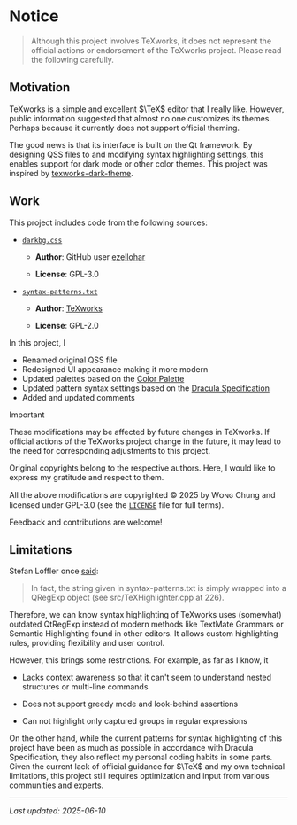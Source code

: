 # Notice

> Although this project involves TeXworks, it does not represent the official actions or endorsement of the TeXworks project. Please read the following carefully.

## Motivation

TeXworks is a simple and excellent $\TeX$ editor that I really like. However, public information suggested that almost no one customizes its themes. Perhaps because it currently does not support official theming.

The good news is that its interface is built on the Qt framework. By designing QSS files to and modifying syntax highlighting settings, this enables support for dark mode or other color themes. This project was inspired by [texworks-dark-theme](https://github.com/ezellohar/texworks-dark-theme).

## Work

This project includes code from the following sources:

- [`darkbg.css`](https://github.com/ezellohar/texworks-dark-theme/blob/main/darkbg.css)

  - **Author**: GitHub user [ezellohar](https://github.com/ezellohar)

  - **License**: GPL-3.0

- [`syntax-patterns.txt`](https://github.com/TeXworks/texworks/blob/main/res/resfiles/configuration/syntax-patterns.txt)

  - **Author**: [TeXworks](https://tug.org/texworks/)

  - **License**: GPL-2.0

In this project, I

- Renamed original QSS file
- Redesigned UI appearance making it more modern
- Updated palettes based on the [Color Palette](https://github.com/dracula/dracula-theme/blob/main/README.md#color-palette)
- Updated pattern syntax settings based on the [Dracula Specification](https://spec.draculatheme.com/)
- Added and updated comments

> [!IMPORTANT]
> These modifications may be affected by future changes in TeXworks. If official actions of the TeXworks project change in the future, it may lead to the need for corresponding adjustments to this project.

Original copyrights belong to the respective authors. Here, I would like to express my gratitude and respect to them.

All the above modifications are copyrighted © 2025 by Wᴏɴɢ Chung and licensed under GPL-3.0 (see the [`LICENSE`](./LICENSE) file for full terms).

Feedback and contributions are welcome!

## Limitations

Stefan Loffler once [said](https://tug.org/pipermail/texworks/2011q2/004333.html):

> In fact, the string given in syntax-patterns.txt is simply wrapped into a QRegExp object (see src/TeXHighlighter.cpp at 226).

Therefore, we can know syntax highlighting of TeXworks uses (somewhat) outdated QtRegExp instead of modern methods like TextMate Grammars or Semantic Highlighting found in other editors. It allows custom highlighting rules, providing flexibility and user control.

However, this brings some restrictions. For example, as far as I know, it

- Lacks context awareness so that it can't seem to understand nested structures or multi-line commands

- Does not support greedy mode and look-behind assertions

- Can not highlight only captured groups in regular expressions

On the other hand, while the current patterns for syntax highlighting of this project have been as much as possible in accordance with Dracula Specification, they also reflect my personal coding habits in some parts. Given the current lack of official guidance for $\TeX$ and my own technical limitations, this project still requires optimization and input from various communities and experts.

---

_Last updated: 2025-06-10_
